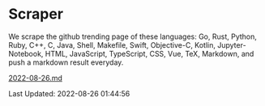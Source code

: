 # Scraper

We scrape the github trending page of these languages: Go, Rust, Python, Ruby, C++, C, Java, Shell, Makefile, Swift, Objective-C, Kotlin, Jupyter-Notebook, HTML, JavaScript, TypeScript, CSS, Vue, TeX, Markdown, and push a markdown result everyday.

[2022-08-26.md](https://github.com/yangwenmai/github-trending-backup/blob/master/2022-08-26.md)

Last Updated: 2022-08-26 01:44:56
